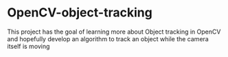 # OpenCV-object-tracking

This project has the goal of learning more about Object tracking in OpenCV and hopefully develop an algorithm to track an object while the camera itself is moving
